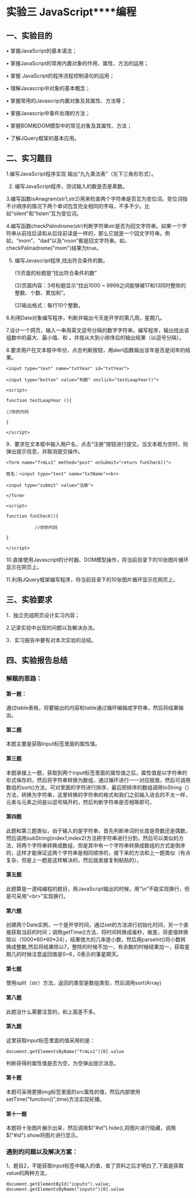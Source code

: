 # **实验三** **JavaScript****编程**

## **一、实验目的**

•        掌握JavaScript的基本语法；

•        掌握JavaScript的常用内置对象的作用、属性、方法的运用；

•        掌握 JavaScript的程序流程控制语句的运用；

•        理解Javascrip中对象的基本概念；

•        掌握常用的Javascrip内置对象及其属性、方法等；

•        掌握Javascrip中事件处理的方法；

•        掌握BOM和DOM模型中的常见对象及其属性、方法；

•        了解JQuery框架的基本应用。

## **二、实习题目**

1.编写JavaScript程序实现 输出“九九乘法表”（左下三角形形式）。

2. 编写JavaScript程序，测试输入的数是否是素数。

3.编写函数isAnagram(str1,str2)用来检查两个字符串是否互为变位词。变位词指不计顺序的情况下两个单词包含完全相同的字母，不多不少。比如“silent”和“listen”互为变位词。

4.编写函数checkPalindrome(str)判断字符串str是否为回文字符串。如果一个字符串从前往后读和从后往前读是一样的，那么它就是一个回文字符串。例如，“mom”、“dad”以及“noon”都是回文字符串。如，checkPalinadrome("mom")结果为true。

5. 编写Javascript程序,找出符合条件的数。

   (1)页面的标题是“找出符合条件的数”

   (2)页面内容：3号标题显示“找出1000 ~ 9999之间能够被17和13同时整除的整数、个数、累加和”。

   (2)输出格式：每行10个整数。

6.利用Date对象编写程序，判断并输出今天是开学的第几周，星期几。

7.设计一个网页，输入一串用英文逗号分隔的数字字符串。编写程序，输出找出该组数中的最大、最小值、和 。并按从大到小排序后的输出结果（以逗号分隔）。

8.要求用户在文本框中年份，点击判断按钮，用alert函数输出该年是否是闰年的结果。

```
<input type="text" name="txtYear" id="txtYear">  

<input type="button" value="判断" onclick="testLeapYear()"> 

<script>  

function testLeapYear (){  

//你的代码 

} 

</script> 
```

9．要求在文本框中输入用户名，点击“注册”按钮进行提交。当文本框为空时，则弹出提示信息，并取消提交操作。

```
<form name="frmLx1" method="post" onSubmit="return funCheck()">  

姓名：<input type="text" name="txtName"><br>  

<input type="submit" value="注册">  

</form>  

<script>  

function funCheck(){  

​           //你的代码

}  

</script>  
```

10.直接使用Javascript的计时器、DOM模型操作，将当前目录下的10张图片循环显示在网页上。

11.利用JQuery框架编写程序，将当前目录下的10张图片循环显示在网页上。

## **三、实验要求**

1．独立完成网页设计实习内容； 

2.记录实验中出现的问题以及解决办法。

3．实习报告中要有对本次实验的总结。

## 四、实验报告总结

### 解题的思路：

#### 第一题：

通过table表格，将要输出的内容和table通过循环编辑成字符串，然后将结果输出。

#### 第二题

本题主要是获取input标签里面的属性值。

#### 第三题

本题承接上一题，获取到两个input标签里面的属性值之后，属性值是以字符串的形式保存的，然后将字符串转换为数组，通过循环进行一一对应赋值，然后可调用数组的sort()方法，可对里面的字符进行排序，最后把排序的数组调用toString（）方法，转换为字符串，这里转换的字符串的格式和我们之前输入进去的不太一样，元素与元素之间是以逗号隔开的，然后判断字符串是否相等即可。

#### 第四题

此题和第三题类似，由于输入的是字符串，首先判断单词的长度是奇数还是偶数，然后调用subString(index1,index2)方法把字符串进行分割，然后可以类似的方法，将两个字符串转换成数组，但是其中有一个字符串转换成数组的方式是倒序的，这样才能保证这两个字符串是相同顺序的，接下来的方法和上一题类似（有点复杂，但是上一题是这样解决的，然后就直接复制粘贴的）。

#### 第五题

此题算是一道纯编程的题目，用JavaScript输出的时候，用“\n”不能实现换行，但是可采用“\<br>”实现换行。

#### 第六题

创建两个Date实例，一个是开学时间，通过set的方法进行初始化时间，另一个直接获取当前的时间；调用getTime()方法，将时间转换成毫秒，做差，将差值转换除以（1000\*60\*60\*24），结果很大的几率是小数，然后用parseInt()将小数转换成整数,然后将结果除以7，整除的时候不加一，有余数的时候结果加一，获取星期几的时候注意返回值是0~6，0表示的事星期天。

#### 第七题

使用split（str）方法，返回的类型是数组类型，然后调用sort(Array)

#### 第八题

此题没什么需要注意的，和上面差不多。

#### 第九题

这里获取input标签里面的值采用的是：

```
document.getElementsByName("frmLx1")[0].value
```

判断获得的属性值是否为空，为空弹出提示消息。

#### 第十题

本题可采用更换img标签里面的src属性的值，然后内部使用setTime("function()",time)方法实现轮播。

#### 第十一题

本题将十张图片展示出来，然后调用$("#id").hide(),将图片进行隐藏，调用$("#id").show将图片进行显示。

### 遇到的问题以及解决方案：

1、题目2，不能获取input标签中输入的值，查了资料之后才明白了,下面是获取value的两种方法，

```
document.getElementById("inputn").value;
document.getElementsByName("inputn")[0].value
```





